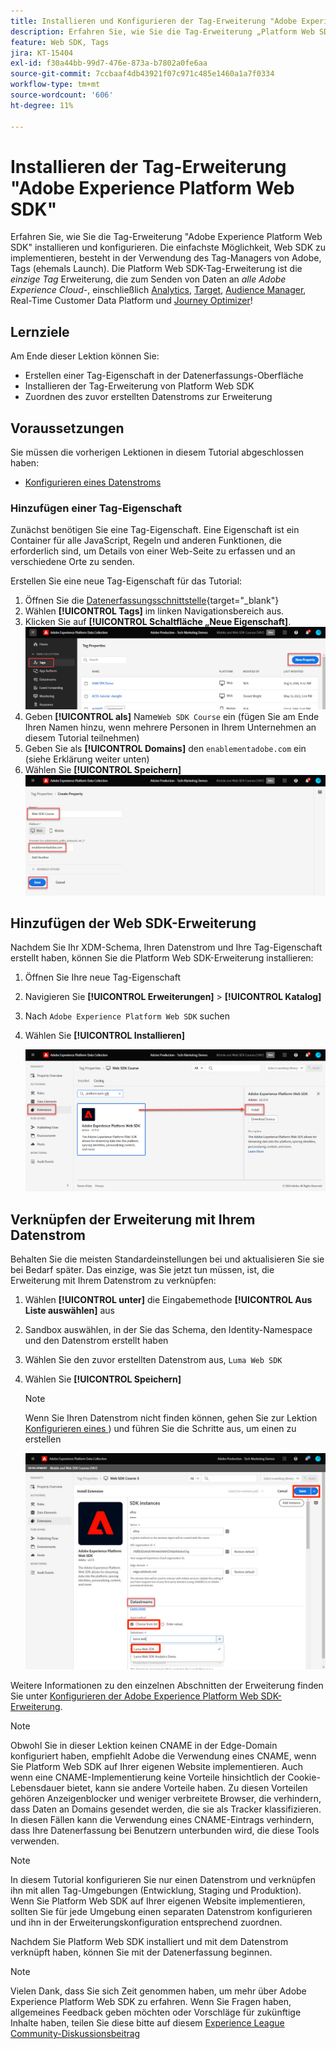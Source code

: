 ```yaml
---
title: Installieren und Konfigurieren der Tag-Erweiterung "Adobe Experience Platform Web SDK"
description: Erfahren Sie, wie Sie die Tag-Erweiterung „Platform Web SDK" in der Datenerfassungsoberfläche installieren und konfigurieren. Diese Lektion ist Teil des Tutorials „Implementieren von Adobe Experience Cloud mit Web SDK“.
feature: Web SDK, Tags
jira: KT-15404
exl-id: f30a44bb-99d7-476e-873a-b7802a0fe6aa
source-git-commit: 7ccbaaf4db43921f07c971c485e1460a1a7f0334
workflow-type: tm+mt
source-wordcount: '606'
ht-degree: 11%

---
```


# Installieren der Tag-Erweiterung &quot;Adobe Experience Platform Web SDK&quot;

Erfahren Sie, wie Sie die Tag-Erweiterung &quot;Adobe Experience Platform Web SDK&quot; installieren und konfigurieren. Die einfachste Möglichkeit, Web SDK zu implementieren, besteht in der Verwendung des Tag-Managers von Adobe, Tags (ehemals Launch). Die Platform Web SDK-Tag-Erweiterung ist die _einzige Tag_ Erweiterung, die zum Senden von Daten an _alle Adobe Experience Cloud-_, einschließlich [Analytics](setup-analytics.md), [Target](setup-target.md), [Audience Manager](setup-audience-manager.md), Real-Time Customer Data Platform und [Journey Optimizer](setup-web-channel.md)!

## Lernziele

Am Ende dieser Lektion können Sie:

* Erstellen einer Tag-Eigenschaft in der Datenerfassungs-Oberfläche
* Installieren der Tag-Erweiterung von Platform Web SDK
* Zuordnen des zuvor erstellten Datenstroms zur Erweiterung

## Voraussetzungen

Sie müssen die vorherigen Lektionen in diesem Tutorial abgeschlossen haben:

* [Konfigurieren eines Datenstroms](configure-datastream.md)

### Hinzufügen einer Tag-Eigenschaft

Zunächst benötigen Sie eine Tag-Eigenschaft. Eine Eigenschaft ist ein Container für alle JavaScript, Regeln und anderen Funktionen, die erforderlich sind, um Details von einer Web-Seite zu erfassen und an verschiedene Orte zu senden.

Erstellen Sie eine neue Tag-Eigenschaft für das Tutorial:

1. Öffnen Sie die [Datenerfassungsschnittstelle](https://experience.adobe.com/data-collection/){target="_blank"}
1. Wählen **[!UICONTROL Tags]** im linken Navigationsbereich aus.
1. Klicken Sie auf **[!UICONTROL Schaltfläche „Neue Eigenschaft]**.
   ![Neue Eigenschaft hinzufügen](assets/websdk-property-addNewProperty.png)
1. Geben **[!UICONTROL als]** Name`Web SDK Course` ein (fügen Sie am Ende Ihren Namen hinzu, wenn mehrere Personen in Ihrem Unternehmen an diesem Tutorial teilnehmen)
1. Geben Sie als **[!UICONTROL Domains]** den `enablementadobe.com` ein (siehe Erklärung weiter unten)
1. Wählen Sie **[!UICONTROL Speichern]**
   ![Eigenschaftsdetails](assets/websdk-property-propertyDetails.png)

## Hinzufügen der Web SDK-Erweiterung

Nachdem Sie Ihr XDM-Schema, Ihren Datenstrom und Ihre Tag-Eigenschaft erstellt haben, können Sie die Platform Web SDK-Erweiterung installieren:

1. Öffnen Sie Ihre neue Tag-Eigenschaft
1. Navigieren Sie **[!UICONTROL Erweiterungen]** > **[!UICONTROL Katalog]**
1. Nach `Adobe Experience Platform Web SDK` suchen
1. Wählen Sie **[!UICONTROL Installieren]**

   ![Installieren der Web SDK-Erweiterung](assets/extension-platform-web-sdk.png)


## Verknüpfen der Erweiterung mit Ihrem Datenstrom

Behalten Sie die meisten Standardeinstellungen bei und aktualisieren Sie sie bei Bedarf später. Das einzige, was Sie jetzt tun müssen, ist, die Erweiterung mit Ihrem Datenstrom zu verknüpfen:

1. Wählen **[!UICONTROL unter]** die Eingabemethode **[!UICONTROL Aus Liste auswählen]** aus
1. Sandbox auswählen, in der Sie das Schema, den Identity-Namespace und den Datenstrom erstellt haben
1. Wählen Sie den zuvor erstellten Datenstrom aus, `Luma Web SDK`
1. Wählen Sie **[!UICONTROL Speichern]**

   >[!NOTE]
   >
   > Wenn Sie Ihren Datenstrom nicht finden können, gehen Sie zur Lektion [Konfigurieren eines &#x200B;](configure-datastream.md)) und führen Sie die Schritte aus, um einen zu erstellen

   ![Datenstromauswahl](assets/extension-luma-web-sdk-datastream-extension.png)

Weitere Informationen zu den einzelnen Abschnitten der Erweiterung finden Sie unter [Konfigurieren der Adobe Experience Platform Web SDK-Erweiterung](https://experienceleague.adobe.com/de/docs/experience-platform/tags/extensions/client/web-sdk/web-sdk-extension-configuration).

>[!NOTE]
>
>Obwohl Sie in dieser Lektion keinen CNAME in der Edge-Domain  konfiguriert haben, empfiehlt Adobe die Verwendung eines CNAME, wenn Sie Platform Web SDK auf Ihrer eigenen Website implementieren. Auch wenn eine CNAME-Implementierung keine Vorteile hinsichtlich der Cookie-Lebensdauer bietet, kann sie andere Vorteile haben. Zu diesen Vorteilen gehören Anzeigenblocker und weniger verbreitete Browser, die verhindern, dass Daten an Domains gesendet werden, die sie als Tracker klassifizieren. In diesen Fällen kann die Verwendung eines CNAME-Eintrags verhindern, dass Ihre Datenerfassung bei Benutzern unterbunden wird, die diese Tools verwenden.

>[!NOTE]
>
>In diesem Tutorial konfigurieren Sie nur einen Datenstrom und verknüpfen ihn mit allen Tag-Umgebungen (Entwicklung, Staging und Produktion). Wenn Sie Platform Web SDK auf Ihrer eigenen Website implementieren, sollten Sie für jede Umgebung einen separaten Datenstrom konfigurieren und ihn in der Erweiterungskonfiguration entsprechend zuordnen.

Nachdem Sie Platform Web SDK installiert und mit dem Datenstrom verknüpft haben, können Sie mit der Datenerfassung beginnen.

>[!NOTE]
>
>Vielen Dank, dass Sie sich Zeit genommen haben, um mehr über Adobe Experience Platform Web SDK zu erfahren. Wenn Sie Fragen haben, allgemeines Feedback geben möchten oder Vorschläge für zukünftige Inhalte haben, teilen Sie diese bitte auf diesem [Experience League Community-Diskussionsbeitrag](https://experienceleaguecommunities.adobe.com/t5/adobe-experience-platform-data/tutorial-discussion-implement-adobe-experience-cloud-with-web/td-p/444996?profile.language=de)

